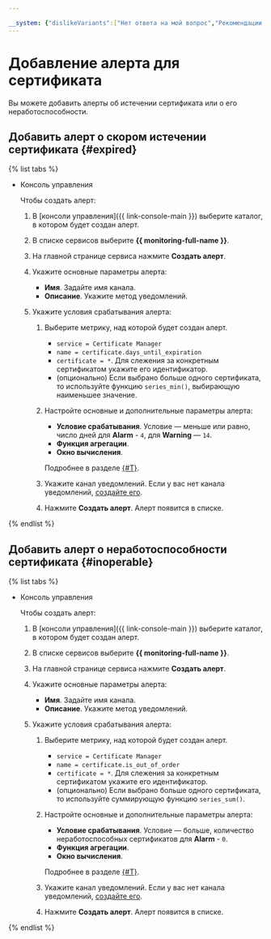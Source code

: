 ```yaml
---

__system: {"dislikeVariants":["Нет ответа на мой вопрос","Рекомендации не помогли","Содержание не соответсвует заголовку","Другое"]}
---
```

# Добавление алерта для сертификата

Вы можете добавить алерты об истечении сертификата или о его неработоспособности. 
 
## Добавить алерт о скором истечении сертификата {#expired}

{% list tabs %}

- Консоль управления
    
    Чтобы создать алерт:
    1. В [консоли управления]({{ link-console-main }}) выберите каталог, в котором будет создан алерт.
    1. В списке сервисов выберите **{{ monitoring-full-name }}**.
    1. На главной странице сервиса нажмите **Создать алерт**.
    1. Укажите основные параметры алерта:
    
        - **Имя**. Задайте имя канала.
        - **Описание**. Укажите метод уведомлений.
    
    1. Укажите условия срабатывания алерта:
    
        1. Выберите метрику, над которой будет создан алерт.
            
            - `service = Certificate Manager`
            - `name = certificate.days_until_expiration`
            - `certificate = *`. Для слежения за конкретным сертификатом укажите его идентификатор.
            - (опционально) Если выбрано больше одного сертификата, то используйте функцию `series_min()`, выбирающую наименьшее значение.
        1. Настройте основные и дополнительные параметры алерта:

            - **Условие срабатывания**. Условие — меньше или равно, число дней для **Alarm** - `4`, для **Warning** — `14`. 
            - **Функция агрегации**.
            - **Окно вычисления**.
    
            
            
            Подробнее в разделе [{#T}](../../monitoring/concepts/alerting.md#alert-parameters).
            
        1. Укажите канал уведомлений. Если у вас нет канала уведомлений, [создайте его](../../monitoring/operations/alert/create-channel.md). 
        1. Нажмите **Создать алерт**. Алерт появится в списке.
        

{% endlist %}


## Добавить алерт о неработоспособности сертификата {#inoperable}

{% list tabs %}

- Консоль управления
    
    Чтобы создать алерт:    
    1. В [консоли управления]({{ link-console-main }}) выберите каталог, в котором будет создан алерт.
    1. В списке сервисов выберите **{{ monitoring-full-name }}**.
    1. На главной странице сервиса нажмите **Создать алерт**.
    1. Укажите основные параметры алерта:
    
        - **Имя**. Задайте имя канала.
        - **Описание**. Укажите метод уведомлений.
    
    1. Укажите условия срабатывания алерта:
    
        1. Выберите метрику, над которой будет создан алерт.
            
            - `service = Certificate Manager`
            - `name = certificate.is_out_of_order`
            - `certificate = *`. Для слежения за конкретным сертификатом укажите его идентификатор.
            - (опционально) Если выбрано больше одного сертификата, то используйте суммирующую функцию `series_sum()`.
        1. Настройте основные и дополнительные параметры алерта:

            - **Условие срабатывания**. Условие — больше, количество неработоспособных сертификатов для **Alarm** - `0`. 
            - **Функция агрегации**.
            - **Окно вычисления**.
            
                        
            Подробнее в разделе [{#T}](../../monitoring/concepts/alerting.md#alert-parameters).
            
        1. Укажите канал уведомлений. Если у вас нет канала уведомлений, [создайте его](../../monitoring/operations/alert/create-channel.md).
        1. Нажмите **Создать алерт**. Алерт появится в списке.
        

{% endlist %}